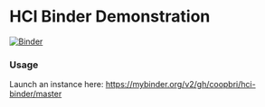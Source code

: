 # HCI Binder Demonstration

[![Binder](https://mybinder.org/badge_logo.svg)](https://mybinder.org/v2/gh/coopbri/hci-binder/master)

### Usage

Launch an instance here: https://mybinder.org/v2/gh/coopbri/hci-binder/master
